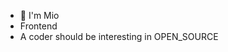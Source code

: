 - 👋 I'm Mio
- Frontend
- A coder should be interesting in OPEN_SOURCE

<!---
miownag/miownag is a ✨ special ✨ repository because its `README.md` (this file) appears on your GitHub profile.
You can click the Preview link to take a look at your changes.
--->
